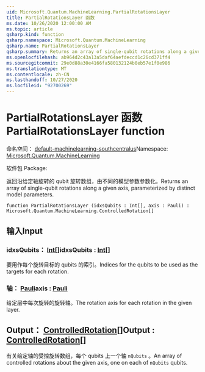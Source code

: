 ```yaml
---
uid: Microsoft.Quantum.MachineLearning.PartialRotationsLayer
title: PartialRotationsLayer 函数
ms.date: 10/26/2020 12:00:00 AM
ms.topic: article
qsharp.kind: function
qsharp.namespace: Microsoft.Quantum.MachineLearning
qsharp.name: PartialRotationsLayer
qsharp.summary: Returns an array of single-qubit rotations along a given axis, parameterized by distinct model parameters.
ms.openlocfilehash: ab964d2c43a13a5daf64aefdeccd1c26cd371ff4
ms.sourcegitcommit: 29e0d88a30e4166fa580132124b0eb57e1f0e986
ms.translationtype: MT
ms.contentlocale: zh-CN
ms.lasthandoff: 10/27/2020
ms.locfileid: "92700269"
---
```

# <a name="partialrotationslayer-function"></a><span data-ttu-id="41170-102">PartialRotationsLayer 函数</span><span class="sxs-lookup"><span data-stu-id="41170-102">PartialRotationsLayer function</span></span>

<span data-ttu-id="41170-103">命名空间： [default-machinelearning-southcentralus](xref:Microsoft.Quantum.MachineLearning)</span><span class="sxs-lookup"><span data-stu-id="41170-103">Namespace: [Microsoft.Quantum.MachineLearning](xref:Microsoft.Quantum.MachineLearning)</span></span>

<span data-ttu-id="41170-104">软件包 [](https://nuget.org/packages/)</span><span class="sxs-lookup"><span data-stu-id="41170-104">Package: [](https://nuget.org/packages/)</span></span>


<span data-ttu-id="41170-105">返回沿给定轴旋转的 qubit 旋转数组，由不同的模型参数参数化。</span><span class="sxs-lookup"><span data-stu-id="41170-105">Returns an array of single-qubit rotations along a given axis, parameterized by distinct model parameters.</span></span>

```qsharp
function PartialRotationsLayer (idxsQubits : Int[], axis : Pauli) : Microsoft.Quantum.MachineLearning.ControlledRotation[]
```


## <a name="input"></a><span data-ttu-id="41170-106">输入</span><span class="sxs-lookup"><span data-stu-id="41170-106">Input</span></span>

### <a name="idxsqubits--int"></a><span data-ttu-id="41170-107">idxsQubits： [Int](xref:microsoft.quantum.lang-ref.int)[]</span><span class="sxs-lookup"><span data-stu-id="41170-107">idxsQubits : [Int](xref:microsoft.quantum.lang-ref.int)[]</span></span>

<span data-ttu-id="41170-108">要用作每个旋转目标的 qubits 的索引。</span><span class="sxs-lookup"><span data-stu-id="41170-108">Indices for the qubits to be used as the targets for each rotation.</span></span>


### <a name="axis--pauli"></a><span data-ttu-id="41170-109">轴： [Pauli](xref:microsoft.quantum.lang-ref.pauli)</span><span class="sxs-lookup"><span data-stu-id="41170-109">axis : [Pauli](xref:microsoft.quantum.lang-ref.pauli)</span></span>

<span data-ttu-id="41170-110">给定层中每次旋转的旋转轴。</span><span class="sxs-lookup"><span data-stu-id="41170-110">The rotation axis for each rotation in the given layer.</span></span>



## <a name="output--controlledrotation"></a><span data-ttu-id="41170-111">Output： [ControlledRotation](xref:Microsoft.Quantum.MachineLearning.ControlledRotation)[]</span><span class="sxs-lookup"><span data-stu-id="41170-111">Output : [ControlledRotation](xref:Microsoft.Quantum.MachineLearning.ControlledRotation)[]</span></span>

<span data-ttu-id="41170-112">有关给定轴的受控旋转数组，每个 qubits 上一个轴 `nQubits` 。</span><span class="sxs-lookup"><span data-stu-id="41170-112">An array of controlled rotations about the given axis, one on each of `nQubits` qubits.</span></span>